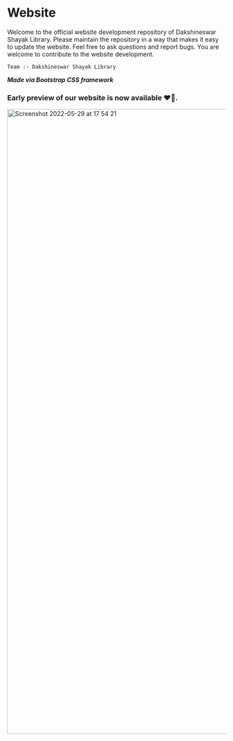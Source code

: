# Website
Welcome to the official website development repository of Dakshineswar Shayak Library. Please maintain the repository in a way that makes it easy to update the website. Feel free to ask questions and report bugs. You are welcome to contribute to the website development. 

    Team :- Dakshineswar Shayak Library
<b><i>Made via Bootstrap CSS framework</i></b>
### Early preview of our website is now available ❤️‍🔥.




<img width="1440" alt="Screenshot 2022-05-29 at 17 54 21" src="https://user-images.githubusercontent.com/76846542/170868072-db136783-d461-4cee-b192-dffff49d5b67.png">
